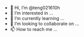 - 👋 Hi, I’m @teng021610h
- 👀 I’m interested in ...
- 🌱 I’m currently learning ...
- 💞️ I’m looking to collaborate on ...
- 📫 How to reach me ...

<!---
teng021610h/teng021610h is a ✨ special ✨ repository because its `README.md` (this file) appears on your GitHub profile.
You can click the Preview link to take a look at your changes.
--->
